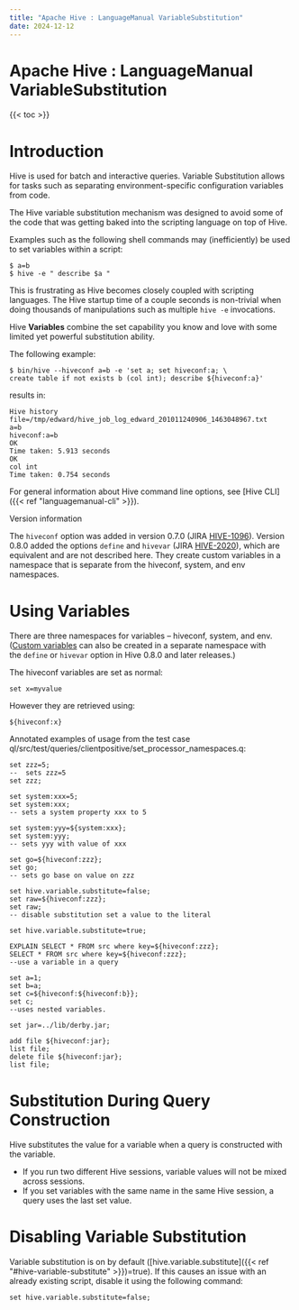 ```yaml
---
title: "Apache Hive : LanguageManual VariableSubstitution"
date: 2024-12-12
---
```


# Apache Hive : LanguageManual VariableSubstitution

{{< toc >}}

# Introduction

Hive is used for batch and interactive queries. Variable Substitution allows for tasks such as separating environment-specific configuration variables from code.

The Hive variable substitution mechanism was designed to avoid some of the code that was getting baked into the scripting language on top of Hive.

Examples such as the following shell commands may (inefficiently) be used to set variables within a script:

```
$ a=b
$ hive -e " describe $a "

```

This is frustrating as Hive becomes closely coupled with scripting languages. The Hive startup time of a couple seconds is non-trivial when doing thousands of manipulations such as multiple `hive -e` invocations.

Hive **Variables** combine the set capability you know and love with some limited yet powerful substitution ability.

The following example:

```
$ bin/hive --hiveconf a=b -e 'set a; set hiveconf:a; \
create table if not exists b (col int); describe ${hiveconf:a}'

```

results in:

```
Hive history file=/tmp/edward/hive_job_log_edward_201011240906_1463048967.txt
a=b
hiveconf:a=b
OK
Time taken: 5.913 seconds
OK
col	int	
Time taken: 0.754 seconds

```

For general information about Hive command line options, see [Hive CLI]({{< ref "languagemanual-cli" >}}).

Version information

The `hiveconf` option was added in version 0.7.0 (JIRA [HIVE-1096](https://issues.apache.org/jira/browse/HIVE-1096)). Version 0.8.0 added the options `define` and `hivevar` (JIRA [HIVE-2020](https://issues.apache.org/jira/browse/HIVE-2020)), which are equivalent and are not described here. They create custom variables in a namespace that is separate from the hiveconf, system, and env namespaces.

# Using Variables

There are three namespaces for variables – hiveconf, system, and env. ([Custom variables](https://issues.apache.org/jira/browse/HIVE-2020) can also be created in a separate namespace with the `define` or `hivevar` option in Hive 0.8.0 and later releases.)

The hiveconf variables are set as normal:

```
set x=myvalue

```

However they are retrieved using:

```
${hiveconf:x}

```

Annotated examples of usage from the test case ql/src/test/queries/clientpositive/set_processor_namespaces.q:

```
set zzz=5;
--  sets zzz=5
set zzz;

set system:xxx=5;
set system:xxx;
-- sets a system property xxx to 5

set system:yyy=${system:xxx};
set system:yyy;
-- sets yyy with value of xxx

set go=${hiveconf:zzz};
set go;
-- sets go base on value on zzz

set hive.variable.substitute=false;
set raw=${hiveconf:zzz};
set raw;
-- disable substitution set a value to the literal

set hive.variable.substitute=true;

EXPLAIN SELECT * FROM src where key=${hiveconf:zzz};
SELECT * FROM src where key=${hiveconf:zzz};
--use a variable in a query

set a=1;
set b=a;
set c=${hiveconf:${hiveconf:b}};
set c;
--uses nested variables. 

set jar=../lib/derby.jar;

add file ${hiveconf:jar};
list file;
delete file ${hiveconf:jar};
list file;

```

# Substitution During Query Construction

Hive substitutes the value for a variable when a query is constructed with the variable.

* If you run two different Hive sessions, variable values will not be mixed across sessions.
* If you set variables with the same name in the same Hive session, a query uses the last set value.

# Disabling Variable Substitution

Variable substitution is on by default ([hive.variable.substitute]({{< ref "#hive-variable-substitute" >}})=true). If this causes an issue with an already existing script, disable it using the following command:

```
set hive.variable.substitute=false;

```

 

 

